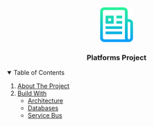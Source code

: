 <!-- PROJECT LOGO -->
<br />
<p align="center">
  <img src="images/logo.png" alt="Logo" width="80" height="80">
  <h3 align="center">Platforms Project</h3>
</p>

<!-- TABLE OF CONTENTS -->
<details open="open">
  <summary>Table of Contents</summary>
  <ol>
    <li><a href="#about-the-project">About The Project</a></li>
    <li>
      <a href="#build">Build With</a>
      <ul>
        <li><a href="#arch">Architecture</a></li>
      </ul>
      <ul>
        <li><a href="#db">Databases</a></li>
      </ul>
      <ul>
        <li><a href="#sb">Service Bus</a></li>
      </ul>
    </li>
  </ol>
</details>
